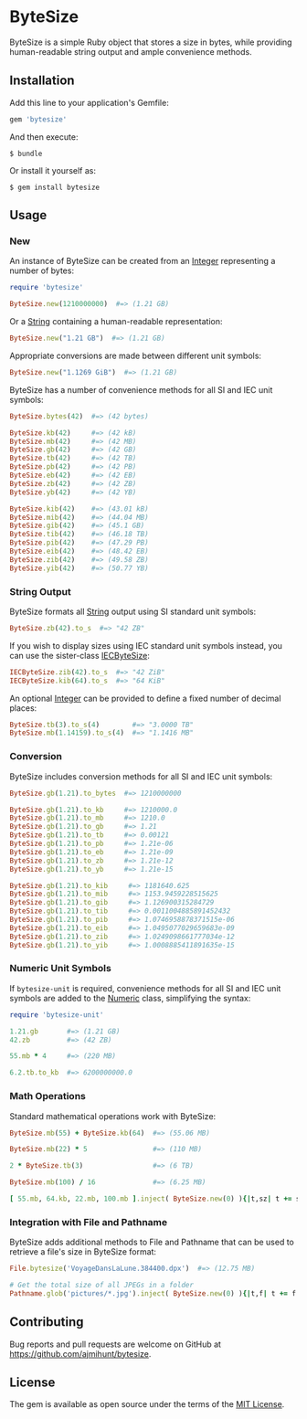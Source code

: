 # ByteSize

ByteSize is a simple Ruby object that stores a size in bytes, while providing human-readable string output and ample convenience methods.

## Installation

Add this line to your application's Gemfile:

```ruby
gem 'bytesize'
```

And then execute:

    $ bundle

Or install it yourself as:

    $ gem install bytesize

## Usage

### New

An instance of ByteSize can be created from an [Integer](https://ruby-doc.org/core/Integer.html) representing a number of bytes:

```ruby
require 'bytesize'

ByteSize.new(1210000000)  #=> (1.21 GB)
```

Or a [String](https://ruby-doc.org/core/String.html) containing a human-readable representation:

```ruby
ByteSize.new("1.21 GB")  #=> (1.21 GB)
```

Appropriate conversions are made between different unit symbols:

```ruby
ByteSize.new("1.1269 GiB")  #=> (1.21 GB)
```

ByteSize has a number of convenience methods for all SI and IEC unit symbols:

```ruby
ByteSize.bytes(42)  #=> (42 bytes)

ByteSize.kb(42)     #=> (42 kB)
ByteSize.mb(42)     #=> (42 MB)
ByteSize.gb(42)     #=> (42 GB)
ByteSize.tb(42)     #=> (42 TB)
ByteSize.pb(42)     #=> (42 PB)
ByteSize.eb(42)     #=> (42 EB)
ByteSize.zb(42)     #=> (42 ZB)
ByteSize.yb(42)     #=> (42 YB)

ByteSize.kib(42)    #=> (43.01 kB)
ByteSize.mib(42)    #=> (44.04 MB)
ByteSize.gib(42)    #=> (45.1 GB)
ByteSize.tib(42)    #=> (46.18 TB)
ByteSize.pib(42)    #=> (47.29 PB)
ByteSize.eib(42)    #=> (48.42 EB)
ByteSize.zib(42)    #=> (49.58 ZB)
ByteSize.yib(42)    #=> (50.77 YB)
```

### String Output

ByteSize formats all [String](https://ruby-doc.org/core/String.html) output using SI standard unit symbols:

```ruby
ByteSize.zb(42).to_s  #=> "42 ZB"
```

If you wish to display sizes using IEC standard unit symbols instead, you can use the sister-class [IECByteSize](../classes/IECByteSize.html):

```ruby
IECByteSize.zib(42).to_s  #=> "42 ZiB"
IECByteSize.kib(64).to_s  #=> "64 KiB"
```

An optional [Integer](https://ruby-doc.org/core/Integer.html) can be provided to define a fixed number of decimal places:

```ruby
ByteSize.tb(3).to_s(4)        #=> "3.0000 TB"
ByteSize.mb(1.14159).to_s(4)  #=> "1.1416 MB"
```

### Conversion

ByteSize includes conversion methods for all SI and IEC unit symbols:

```ruby
ByteSize.gb(1.21).to_bytes  #=> 1210000000

ByteSize.gb(1.21).to_kb     #=> 1210000.0
ByteSize.gb(1.21).to_mb     #=> 1210.0
ByteSize.gb(1.21).to_gb     #=> 1.21
ByteSize.gb(1.21).to_tb     #=> 0.00121
ByteSize.gb(1.21).to_pb     #=> 1.21e-06
ByteSize.gb(1.21).to_eb     #=> 1.21e-09
ByteSize.gb(1.21).to_zb     #=> 1.21e-12
ByteSize.gb(1.21).to_yb     #=> 1.21e-15

ByteSize.gb(1.21).to_kib     #=> 1181640.625
ByteSize.gb(1.21).to_mib     #=> 1153.9459228515625
ByteSize.gb(1.21).to_gib     #=> 1.126900315284729
ByteSize.gb(1.21).to_tib     #=> 0.0011004885891452432
ByteSize.gb(1.21).to_pib     #=> 1.0746958878371515e-06
ByteSize.gb(1.21).to_eib     #=> 1.0495077029659683e-09
ByteSize.gb(1.21).to_zib     #=> 1.0249098661777034e-12
ByteSize.gb(1.21).to_yib     #=> 1.0008885411891635e-15
```

### Numeric Unit Symbols

If <code>bytesize-unit</code> is required, convenience methods for all SI and IEC unit symbols are added to the [Numeric](https://ruby-doc.org/core/Numeric.html) class, simplifying the syntax:

```ruby
require 'bytesize-unit'

1.21.gb       #=> (1.21 GB)
42.zb         #=> (42 ZB)

55.mb * 4     #=> (220 MB)

6.2.tb.to_kb  #=> 6200000000.0
```

### Math Operations

Standard mathematical operations work with ByteSize:

```ruby
ByteSize.mb(55) + ByteSize.kb(64)  #=> (55.06 MB)

ByteSize.mb(22) * 5                #=> (110 MB)

2 * ByteSize.tb(3)                 #=> (6 TB)

ByteSize.mb(100) / 16              #=> (6.25 MB)

[ 55.mb, 64.kb, 22.mb, 100.mb ].inject( ByteSize.new(0) ){|t,sz| t += sz }  #=> (177.06 MB)
```

### Integration with File and Pathname

ByteSize adds additional methods to File and Pathname that can be used to retrieve a file's size in ByteSize format:

```ruby
File.bytesize('VoyageDansLaLune.384400.dpx')  #=> (12.75 MB)

# Get the total size of all JPEGs in a folder
Pathname.glob('pictures/*.jpg').inject( ByteSize.new(0) ){|t,f| t += f.bytesize }  #=> (26.24 MB)
```

## Contributing

Bug reports and pull requests are welcome on GitHub at https://github.com/ajmihunt/bytesize.

## License

The gem is available as open source under the terms of the [MIT License](https://opensource.org/licenses/MIT).
